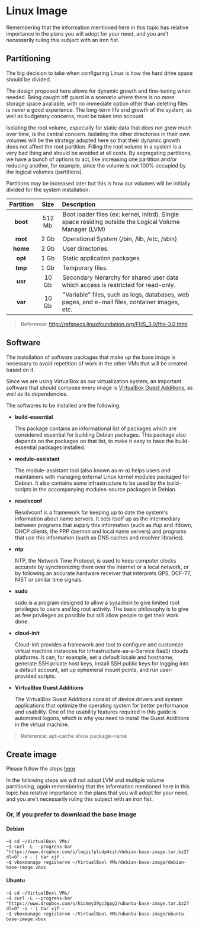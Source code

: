 # Linux Image

Remembering that the information mentioned here in this topic has relative importance in the plans you will adopt for your need, and you are't necessarily ruling this subject with an iron fist.

## Partitioning

The big decision to take when configuring Linux is how the hard drive space should be divided.

The design proposed here allows for dynamic growth and fine-tuning when needed. Being caught off guard in a scenario where there is no more storage space available, with no immediate option other than deleting files is never a good experience. The long-term life and growth of the system, as well as budgetary concerns, must be taken into account.

Isolating the root volume, especially for static data that does not grow much over time, is the central concern. Isolating the other directories in their own volumes will be the strategy adopted here so that their dynamic growth does not affect the root partition. Filling the root volume in a system is a very bad thing and should be avoided at all costs. By segregating partitions, we have a bunch of options to act, like increasing one partition and/or reducing another, for example, since the volume is not 100% occupied by the logical volumes (partitions).

Partitions may be increased later but this is how our volumes will be initially divided for the system installation:

| Partition   | Size   | Description                                                                                            |
|:-----------:|:------:|:-------------------------------------------------------------------------------------------------------|
| **boot**    | 512 Mb | Boot loader files (ex: kernel, initrd). Single space residing outside the Logical Volume Manager (LVM) |
| **root**    | 2 Gb   | Operational System (/bin, /lib, /etc, /sbin)                                                           |
| **home**    | 2 Gb   | User directories.                                                                                      |
| **opt**     | 1 Gb   | Static application packages.                                                                           |
| **tmp**     | 1 Gb   | Temporary files.                                                                                       |
| **usr**     | 10 Gb  | Secondary hierarchy for shared user data which access is restricted for read-only.                     |
| **var**     | 10 Gb  | "Variable" files, such as logs, databases, web pages, and e-mail files, container images, etc.         |

> Reference: http://refspecs.linuxfoundation.org/FHS_3.0/fhs-3.0.html

## Software

The installation of software packages that make up the base image is necessary to avoid repetition of work in the other VMs that will be created based on it.

Since we are using VirtualBox as our virtualization system, an important software that should compose every image is  [VirtualBox Guest Additions](https://docs.oracle.com/cd/E36500_01/E36502/html/qs-guest-additions.html), as well as its dependencies.

The softwares to be installed are the following:

* **build-essential**

    This package contains an informational list of packages which are considered essential for building Debian packages. This package also depends on the packages on that list, to make it easy to have the build-essential packages installed.

* **module-assistant**

    The module-assistant tool (also known as m-a) helps users and maintainers with managing external Linux kernel modules packaged for Debian. It also contains some infrastructure to be used by the build-scripts in the accompanying modules-source packages in Debian.

* **resolvconf**

    Resolvconf is a framework for keeping up to date the system's information about name servers. It sets itself up as the intermediary between programs that supply this information (such as ifup and ifdown, DHCP clients, the PPP daemon and local name servers) and programs that use this information (such as DNS caches and resolver libraries).

* **ntp**

    NTP, the Network Time Protocol, is used to keep computer clocks accurate by synchronizing them over the Internet or a local network, or by following an accurate hardware receiver that interprets GPS, DCF-77, NIST or similar time signals.

* **sudo**

    sudo is a program designed to allow a sysadmin to give limited root privileges to users and log root activity. The basic philosophy is to give as few privileges as possible but still allow people to get their work done.

* **cloud-init**

    Cloud-init provides a framework and tool to configure and customize virtual machine instances for Infrastructure-as-a-Service (IaaS) clouds platforms. It can, for example, set a default locale and hostname, generate SSH private host keys, install SSH public keys for logging into a default account, set up ephemeral mount points, and run user-provided scripts.

* **VirtualBox Guest Additions**

    The VirtualBox Guest Additions consist of device drivers and system applications that optimize the operating system for better performance and usability. One of the usability features required in this guide is automated logons, which is why you need to install the Guest Additions in the virtual machine.

> Reference: apt-cache show package-name

## Create image

Please follow the steps [here](create-linux-image.md)

In the following steps we will not adopt LVM and multiple volume partitioning, again remembering that the information mentioned here in this topic has relative importance in the plans that you will adopt for your need, and you are't necessarily ruling this subject with an iron fist.

### Or, if you prefer to download the base image

#### Debian

```shell
~$ cd ~/VirtualBox\ VMs/
~$ curl -L --progress-bar "https://www.dropbox.com/s/lwgiifpludp4czh/debian-base-image.tar.bz2?dl=0" -o - | tar xjf -
~$ vboxmanage registervm ~/VirtualBox\ VMs/debian-base-image/debian-base-image.vbox
```

#### Ubuntu

```shell
~$ cd ~/VirtualBox\ VMs/
~$ curl -L --progress-bar "https://www.dropbox.com/s/hicmmy39gc3gog2/ubuntu-base-image.tar.bz2?dl=0" -o - | tar xjf -
~$ vboxmanage registervm ~/VirtualBox\ VMs/ubuntu-base-image/ubuntu-base-image.vbox
```
